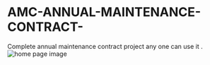 ﻿# AMC-ANNUAL-MAINTENANCE-CONTRACT-
Complete annual maintenance contract project any one can use it .
<img src="https://drive.google.com/file/d/1U7X5EoO-S3ff4k3SlSyD--kgHSTqjFb-/view?usp=drive_link" alt="home page image">
